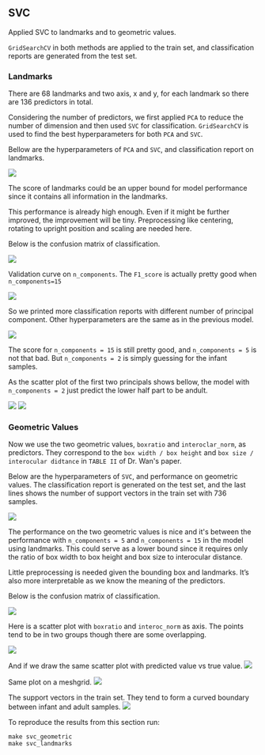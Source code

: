 ## SVC

Applied SVC to landmarks and to geometric values. 

`GridSearchCV` in both methods are applied to the train set, and classification reports are generated from the test set.

### Landmarks

There are 68 landmarks and two axis, x and y, for each landmark so there are 136 predictors in total.

Considering the number of predictors, we first applied `PCA` to reduce the number of dimension and then used `SVC` for classification. `GridSearchCV` is used to find the best hyperparameters for both `PCA` and `SVC`.

Bellow are the hyperparameters of `PCA` and `SVC`, and classification report on landmarks.

<img src="figs/SVC_best_landmarks.png">

The score of landmarks could be an upper bound for model performance since it contains all information in the landmarks. 

This performance is already high enough. Even if it might be further improved, the improvement will be tiny. Preprocessing like centering, rotating to upright position and scaling are needed here.

Below is the confusion matrix of classification.

<img src="figs/SVC_landmarks.png">

Validation curve on `n_components`. The `F1_score` is actually pretty good when `n_components=15`

<img src="figs/SVC_vali_landmarks.png">

So we printed more classification reports with different number of principal component. Other hyperparameters are the same as in the previous model.

<img src="figs/SVC_other_landmarks.png">

The score for `n_components = 15` is still pretty good, and `n_components = 5` is not that bad. But `n_components = 2` is simply guessing for the infant samples.

As the scatter plot of the first two principals shows bellow, the model with `n_components = 2` just predict the lower half part to be andult.

<img src="figs/PCA_of_landmarks_infant.png">
<img src="figs/PCA_of_landmarks_predict.png">

### Geometric Values

Now we use the two geometric values, `boxratio` and `interoclar_norm`, as predictors. They correspond to the `box width / box height` and `box size / interocular didtance` in `TABLE II` of Dr. Wan's paper. 

Below are the hyperparameters of `SVC`, and performance on geometric values. The classification report is generated on the test set, and the last lines shows the number of support vectors in the train set with 736 samples.

<img src="figs/SVC_model_geometric.png">

The performance on the two geometric values is nice and it's between the performance with `n_components = 5` and `n_components = 15` in the model using landmarks. This could serve as a lower bound since it requires only the ratio of box width to box height and box size to interocular distance.

Little preprocessing is needed given the bounding box and landmarks. It’s also more interpretable as we know the meaning of the predictors.

Below is the confusion matrix of classification.

<img src="figs/SVC_geometric_value.png">

Here is a scatter plot with `boxratio` and `interoc_norm` as axis. The points tend to be in two groups though there are some overlapping. 

<img src="figs/Geometric_values.png">

And if we draw the same scatter plot with predicted value vs true value. 
<img src="figs/Geometric_values_pre_vs_true.png">

Same plot on a meshgrid.
<img src="figs/SVC_meshgrid_of_geometric.png">


The support vectors in the train set. They tend to form a curved boundary between infant and adult samples. 
<img src="figs/Support_Vectors.png">

To reproduce the results from this section run:
```
make svc_geometric
make svc_landmarks
```
